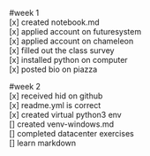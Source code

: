 #week 1\
[x] created notebook.md\
[x] applied account on futuresystem\
[x] applied account on chameleon\
[x] filled out the class survey\
[x] installed python on computer\
[x] posted bio on piazza

#week 2\
[x] received hid on github\
[x] readme.yml is correct\
[x] created virtual python3 env\
[] created venv-windows.md\
[] completed datacenter exercises\
[] learn markdown
